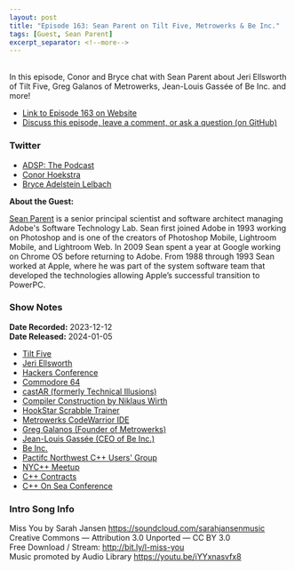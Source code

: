 ```yaml
---
layout: post
title: "Episode 163: Sean Parent on Tilt Five, Metrowerks & Be Inc."
tags: [Guest, Sean Parent]
excerpt_separator: <!--more-->
---
```


<div id="buzzsprout-player-14252887"></div><script src="https://www.buzzsprout.com/1501960/14252887-episode-163-sean-parent-on-tilt-five-metrowerks-be-inc.js?container_id=buzzsprout-player-14252887&player=small" type="text/javascript" charset="utf-8"></script>

<br>In this episode, Conor and Bryce chat with Sean Parent about Jeri Ellsworth of Tilt Five, Greg Galanos of Metrowerks, Jean-Louis Gassée of Be Inc. and more!

<!--more-->

* [Link to Episode 163 on Website](https://adspthepodcast.com/2024/01/05/Episode-163.html)
* [Discuss this episode, leave a comment, or ask a question (on GitHub)](https://github.com/codereport/adsp2/discussions/55)

### Twitter
 
* [ADSP: The Podcast](https://twitter.com/adspthepodcast)
* [Conor Hoekstra](https://twitter.com/code_report)
* [Bryce Adelstein Lelbach](https://twitter.com/blelbach)

**About the Guest:**

[Sean Parent](https://twitter.com/seanparent) is a senior principal scientist and software architect managing Adobe's Software Technology Lab. Sean first joined Adobe in 1993 working on Photoshop and is one of the creators of Photoshop Mobile, Lightroom Mobile, and Lightroom Web. In 2009 Sean spent a year at Google working on Chrome OS before returning to Adobe. From 1988 through 1993 Sean worked at Apple, where he was part of the system software team that developed the technologies allowing Apple’s successful transition to PowerPC.

### Show Notes
 
**Date Recorded:** 2023-12-12 <br>
**Date Released:** 2024-01-05

* [Tilt Five](https://www.tiltfive.com/)
* [Jeri Ellsworth](https://en.wikipedia.org/wiki/Jeri_Ellsworth)
* [Hackers Conference](https://www.hackersconference.org/)
* [Commodore 64](https://en.wikipedia.org/wiki/Commodore_64)
* [castAR (formerly Technical Illusions)](https://en.wikipedia.org/wiki/CastAR)
* [Compiler Construction by Niklaus Wirth](https://www.amazon.ca/Compiler-Construction-International-Computer-Science/dp/0201403536)
* [HookStar Scrabble Trainer](https://github.com/codereport/scrabble)
* [Metrowerks CodeWarrior IDE](https://en.wikipedia.org/wiki/CodeWarrior)
* [Greg Galanos (Founder of Metrowerks)](https://en.wikipedia.org/wiki/Metrowerks)
* [Jean-Louis Gassée (CEO of Be Inc.)](https://en.wikipedia.org/wiki/Jean-Louis_Gass%C3%A9e)
* [Be Inc.](https://en.wikipedia.org/wiki/Be_Inc.)
* [Pactifc Northwest C++ Users' Group](https://nwcpp.org/)
* [NYC++ Meetup](https://www.meetup.com/new-york-c-c-meetup-group/events/)
* [C++ Contracts](https://www.open-std.org/jtc1/sc22/wg21/docs/papers/2022/p2695r0.pdf)
* [C++ On Sea Conference](https://cpponsea.uk/)

### Intro Song Info
 
Miss You by Sarah Jansen https://soundcloud.com/sarahjansenmusic<br>
Creative Commons — Attribution 3.0 Unported — CC BY 3.0<br>
Free Download / Stream: http://bit.ly/l-miss-you<br>
Music promoted by Audio Library https://youtu.be/iYYxnasvfx8<br>
